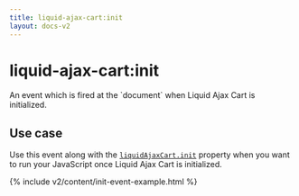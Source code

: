 ```yaml
---
title: liquid-ajax-cart:init
layout: docs-v2
---
```


# liquid-ajax-cart:init

<p class="lead" markdown="1">
An event which is fired at the `document` when Liquid Ajax Cart is initialized.
</p>

## Use case

Use this event along with the [`liquidAjaxCart.init`](/v2/docs/liquid-ajax-cart-init/) property
when you want to run your JavaScript once Liquid Ajax Cart is initialized.

{% include v2/content/init-event-example.html %}